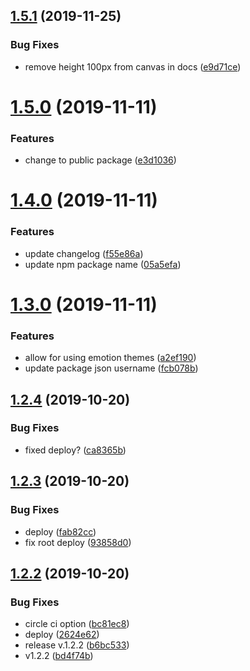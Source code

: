 ## [1.5.1](https://github.com/gillerg8/themeprovider-storybook/compare/v1.5.0...v1.5.1) (2019-11-25)


### Bug Fixes

* remove height 100px from canvas in docs ([e9d71ce](https://github.com/gillerg8/themeprovider-storybook/commit/e9d71cee8ef084ecce8d262fb20dec53ad8db8ce))

# [1.5.0](https://github.com/gillerg8/themeprovider-storybook/compare/v1.4.0...v1.5.0) (2019-11-11)


### Features

* change to public package ([e3d1036](https://github.com/gillerg8/themeprovider-storybook/commit/e3d1036069e4e4fc3983f48e1a383e48417c7dff))

# [1.4.0](https://github.com/gillerg8/themeprovider-storybook/compare/v1.3.0...v1.4.0) (2019-11-11)


### Features

* update changelog ([f55e86a](https://github.com/gillerg8/themeprovider-storybook/commit/f55e86a98e30c6c971ab23c51cdc7ffc7c09eb17))
* update npm package name ([05a5efa](https://github.com/gillerg8/themeprovider-storybook/commit/05a5efab48a97a04d6fdb760f3c6674c14958de0))

# [1.3.0](https://github.com/gillerg8/themeprovider-storybook/compare/v1.2.4...v1.3.0) (2019-11-11)


### Features

* allow for using emotion themes ([a2ef190](https://github.com/gillerg8/themeprovider-storybook/commit/a2ef190d366818de390fb715135169c4d61209a3))
* update package json username ([fcb078b](https://github.com/gillerg8/themeprovider-storybook/commit/fcb078b61e4018e13fe525bb84e116c014e45868))

## [1.2.4](https://github.com/semoal/themeprovider-storybook/compare/v1.2.3...v1.2.4) (2019-10-20)


### Bug Fixes

* fixed deploy? ([ca8365b](https://github.com/semoal/themeprovider-storybook/commit/ca8365b618ec9a5796472083a7d3f9f8779ce7fe))

## [1.2.3](https://github.com/semoal/themeprovider-storybook/compare/v1.2.2...v1.2.3) (2019-10-20)


### Bug Fixes

* deploy ([fab82cc](https://github.com/semoal/themeprovider-storybook/commit/fab82cc248702f401a736f0ae432bec7215d5f97))
* fix root deploy ([93858d0](https://github.com/semoal/themeprovider-storybook/commit/93858d0f5f746c0b0fcff89b63c517a9ddd3c191))

## [1.2.2](https://github.com/semoal/themeprovider-storybook/compare/v1.2.1...v1.2.2) (2019-10-20)


### Bug Fixes

* circle ci option ([bc81ec8](https://github.com/semoal/themeprovider-storybook/commit/bc81ec8eaaa4aa27ceba3131dd157efc403d5daa))
* deploy ([2624e62](https://github.com/semoal/themeprovider-storybook/commit/2624e625d46de820434ab33c135e7dd1c2c0cdb6))
* release v.1.2.2 ([b6bc533](https://github.com/semoal/themeprovider-storybook/commit/b6bc5332b9278874de94c4fc90572f5ae21dfcc2))
* v1.2.2 ([bd4f74b](https://github.com/semoal/themeprovider-storybook/commit/bd4f74b9f69d8203a2251fdc90c2fadf2516bb9f))
